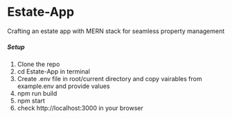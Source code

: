 # Estate-App
Crafting an estate app with MERN stack for seamless property management

<h5>Setup</h5>
<ol>
  <li>Clone the repo</li>
  <li>cd Estate-App in terminal</li>
  <li>Create .env file in root/current directory and copy vairables from example.env and provide values</li>
  <li>npm run build</li>
  <li>npm start</li>
  <li>check http://localhost:3000 in your browser</li>
</ol>

